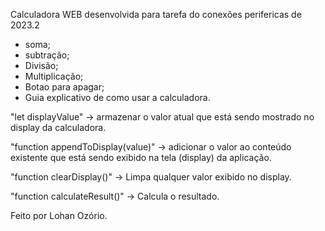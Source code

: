 Calculadora WEB desenvolvida para tarefa do conexões perifericas de 2023.2

- soma;
- subtração;
- Divisão;
- Multiplicação;
- Botao para apagar;
- Guia explicativo de como usar a calculadora.

"let displayValue" ->   armazenar o valor atual que está sendo mostrado no display da calculadora.

"function appendToDisplay(value)" -> adicionar o valor ao conteúdo existente que está sendo exibido na tela (display) da aplicação.

"function clearDisplay()" -> Limpa qualquer valor exibido no display.

"function calculateResult()" -> Calcula o resultado.

Feito por Lohan Ozório.
